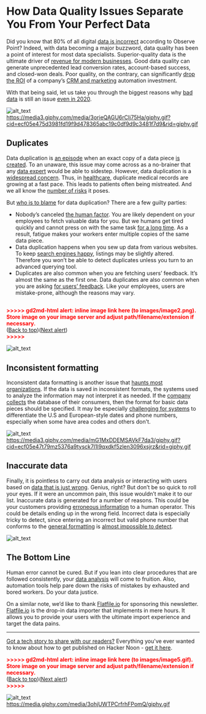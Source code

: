 # How Data Quality Issues Separate You From Your Perfect Data

Did you know that 80% of all digital [data is incorrect](https://hackernoon.com/why-data-quality-is-key-to-successful-ml-ops-e61v3tle) according to Observe Point? Indeed, with data becoming a major buzzword, data quality has been a point of interest for most data specialists. Superior-quality data is the ultimate driver of [revenue for modern businesses](https://hackernoon.com/how-the-heck-did-robinhood-become-so-popular-a-data-driven-analysis-3rj3u2y). Good data quality can generate unprecedented lead conversion rates, account-based success, and closed-won deals. Poor quality, on the contrary, can significantly [drop the ROI](https://hackernoon.com/is-your-organization-truly-data-driven-a-5-point-checklist-na4z3y5q) of a company’s [CRM and marketing](https://hackernoon.com/our-outreach-setup-that-grew-an-e-commerce-store-to-25m-arr-how-we-did-it-vgcg3bbc) automation investment.

With that being said, let us take you through the biggest reasons why [bad data](https://hackernoon.com/bad-data-is-ruining-your-performance-m31d3urp) is still an issue [even in 2020](https://hackernoon.com/the-impact-of-big-data-in-business-past-and-future-ix5x3wly).





![alt_text](images/image1.gif)
 \
https://media3.giphy.com/media/3orieQAGU6rCIj75Ha/giphy.gif?cid=ecf05e475d3981fd19f9d478365abc19c0df9d9c3481f7d9&rid=giphy.gif


## Duplicates

Data duplication is [an episode](https://hackernoon.com/how-i-created-a-simpsons-dataset-for-instance-segmentation-k3413tsf) when an exact copy of a data piece [is created](https://hackernoon.com/how-to-build-a-bar-chart-race-on-covid-19-cases-in-5-minutes-v7j63ydp). To an unaware, this issue may come across as a no-brainer that any [data expert](https://hackernoon.com/data-science-from-scratch-1a6p3yfm) would be able to sidestep. However, data duplication is a [widespread concern](https://hackernoon.com/data-preprocessing-4a22224ua). Thus, in [healthcare](https://hackernoon.com/how-to-process-covid-19-data-from-whoint-dj1v3uw5), duplicate medical records are growing at a fast pace. This leads to patients often being mistreated. And we all know the [number of risks](https://hackernoon.com/the-state-of-data-privacy-in-2020-21523yyk) it poses.

But [who is to blame](https://hackernoon.com/how-to-segment-shopify-customer-base-with-google-sheets-and-google-data-studio-3mv3wm4) for data duplication? There are a few guilty parties:



*   Nobody’s canceled [the human factor](https://hackernoon.com/dont-be-that-guy-write-better-functions-f5423aa01c1f). You are likely dependent on your employees to fetch valuable data for you. But we humans get tired quickly and cannot press on with the same task [for a long time](https://hackernoon.com/how-to-perform-emotion-detection-in-text-via-python-lk383tsu). As a result, fatigue makes your workers enter multiple copies of the same data piece.
*   Data duplication happens when you sew up data from various websites. To keep [search engines happy](https://hackernoon.com/native-analytics-on-elasticsearch-with-knowi-j793um0), listings may be slightly altered. Therefore you won’t be able to detect duplicates unless you turn to an advanced querying tool.
*   Duplicates are also common when you are fetching users’ feedback. It’s almost the same as the first one. Data duplicates are also common when you are asking [for users’ feedback](https://hackernoon.com/how-ai-and-big-data-are-changing-customers-experience-rd2i3y2b). Like your employees, users are mistake-prone, although the reasons may vary.


##

<p id="gdcalert2" ><span style="color: red; font-weight: bold">>>>>>  gd2md-html alert: inline image link here (to images/image2.png). Store image on your image server and adjust path/filename/extension if necessary. </span><br>(<a href="#">Back to top</a>)(<a href="#gdcalert3">Next alert</a>)<br><span style="color: red; font-weight: bold">>>>>> </span></p>


![alt_text](images/image2.png "image_tooltip")



## Inconsistent formatting

Inconsistent data formatting is another issue that [haunts most organizations](https://hackernoon.com/creating-a-dataset-sucks-heres-what-ive-learned-to-make-it-a-little-bit-easier-5av3ed1). If the data is saved in inconsistent formats, the systems used to analyze the information may not interpret it as needed. If the [company](https://hackernoon.com/7-data-analytics-tools-to-boost-your-business-ki2m3va2) [collects](https://hackernoon.com/how-to-segment-shopify-customer-base-with-google-sheets-and-google-data-studio-3mv3wm4) the database of their consumers, then the format for basic data pieces should be specified. It may be especially [challenging for systems](https://hackernoon.com/i-went-on-a-big-data-spree-because-of-covid19-zubt32zt) to differentiate the U.S and European-style dates and phone numbers, especially when some have area codes and others don't.



![alt_text](images/image3.gif "image_tooltip")
 \
https://media3.giphy.com/media/mG1MxDDEMSAVkF7da3/giphy.gif?cid=ecf05e47t79mz5376a9tysck7l1l9qxdkf5zlen3096xsjrz&rid=giphy.gif


## Inaccurate data

Finally, it is pointless to carry out data analysis or interacting with users based on [data that is just wrong](https://hackernoon.com/the-essential-guide-to-data-augmentation-in-nlp-9n3l3tbt). Genius, right? But don’t be so quick to roll your eyes. If it were an uncommon pain, this issue wouldn’t make it to our list. Inaccurate data is generated for a number of reasons. This could be your customers providing [erroneous information](https://hackernoon.com/will-the-stock-market-reset-after-the-election-asks-frederik-bussler-j4503t40) to a human operator. This could be details ending up in the wrong field. Incorrect data is especially tricky to detect, since entering an incorrect but valid phone number that conforms to the [general formatting](https://hackernoon.com/10-data-table-libraries-for-javascript-5g263vdm) is [almost impossible to detect](https://hackernoon.com/impressions-from-attending-live-kaggle-competition-zn2w3uhd).





![alt_text](images/image4.jpg "image_tooltip")



## The Bottom Line

Human error cannot be cured. But if you lean into clear procedures that are followed consistently, your [data analysis](https://hackernoon.com/syncing-data-from-coda-to-google-sheets-and-vice-versa-with-google-apps-script-a-how-to-guide-oa573znc) will come to fruition. Also, automation tools help pare down the risks of mistakes by exhausted and bored workers. Do your data justice.

On a similar note, we’d like to thank [Flatfile.io](https://bit.ly/3kPloFW) for sponsoring this newsletter. [Flatfile.io](https://bit.ly/3kPloFW) is the drop-in data importer that implements in mere hours. It allows you to provide your users with the ultimate import experience and target the data pains.

***

[Got a tech story to share with our readers?](http://auth.hackernoon.com/) Everything you've ever wanted to know about how to get published on Hacker Noon - [get it here](https://hackernoon.com/how-to-get-published-on-hacker-noon-a-step-by-step-guide-zcp36rz).



<p id="gdcalert5" ><span style="color: red; font-weight: bold">>>>>>  gd2md-html alert: inline image link here (to images/image5.gif). Store image on your image server and adjust path/filename/extension if necessary. </span><br>(<a href="#">Back to top</a>)(<a href="#gdcalert6">Next alert</a>)<br><span style="color: red; font-weight: bold">>>>>> </span></p>


![alt_text](images/image5.gif "image_tooltip")
 \
https://media.giphy.com/media/3ohjUWTPCrfrhFPomQ/giphy.gif
